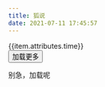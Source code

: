 ```yaml
---
title: 狐说
date: 2021-07-11 17:45:57
---
```


<html>
<link rel="stylesheet" href="/css/foxsay.css" media="screen" type="text/css">
    <main id="app">
        <aside>
        </aside>
        <section class="item" v-for="item in contents" v-cloak>
            <bb v-html='item.attributes.content'></bb>
            <time v-html:datetime="item.attributes.time">{{item.attributes.time}}</time>
        </section>
        <div class="load-ctn">
            <button class="btn btn-default " v-on:click="loadMore" v-if="contents" v-cloak>加载更多</button>
            <p class="tip" v-else>别急，加载呢</p>
        </div>
    </main>
<script src="https://cdn.bootcss.com/vue/2.6.11/vue.min.js"></script>
<script src="https://cdn.jsdelivr.net/npm/leancloud-storage@4.5.3/dist/av-min.js"></script>
<script src="/js/foxsay.js"></script>
</html>